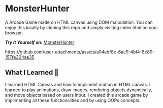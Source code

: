 # MonsterHunter

A Arcade Game made on HTML canvas using DOM maipulation. You can enjoy this locally by cloning this repo and simply visiting index.html on your browser.

***Try it Yourself on:*** <a href="https://monster-hunter-ivory.vercel.app/" target="_blank">MonsterHunter</a>

https://github.com/user-attachments/assets/a04abf8e-6ae9-4bf4-8e89-157fe304ae35

## What I Learned 🙂
I learned HTML Canvas and how to impliment motion in HTML canvas. I learned to play animations, draw images, rendering objects dynamically, and move objects based on users input. I created this arcade game by implimenting all these functionalities and by using OOPs concepts. 
